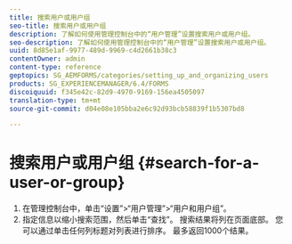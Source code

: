 ```yaml
---
title: 搜索用户或用户组
seo-title: 搜索用户或用户组
description: 了解如何使用管理控制台中的“用户管理”设置搜索用户或用户组。
seo-description: 了解如何使用管理控制台中的“用户管理”设置搜索用户或用户组。
uuid: 8d85e1af-9977-489d-9969-c4d2661b38c3
contentOwner: admin
content-type: reference
geptopics: SG_AEMFORMS/categories/setting_up_and_organizing_users
products: SG_EXPERIENCEMANAGER/6.4/FORMS
discoiquuid: f345e42c-82d9-4970-9169-156ea4505097
translation-type: tm+mt
source-git-commit: d04e08e105bba2e6c92d93bcb58839f1b5307bd8

---
```



# 搜索用户或用户组 {#search-for-a-user-or-group}

1. 在管理控制台中，单击“设置”>“用户管理”>“用户和用户组”。
1. 指定信息以缩小搜索范围，然后单击“查找”。 搜索结果将列在页面底部。 您可以通过单击任何列标题对列表进行排序。 最多返回1000个结果。

